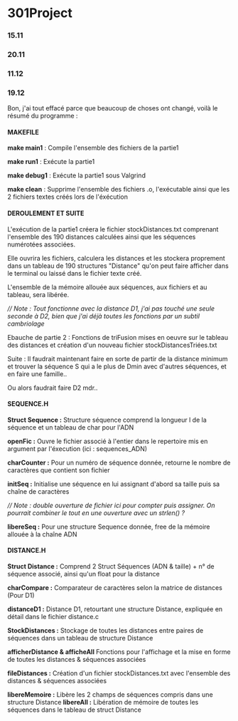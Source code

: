 # 301Project

### 15.11
 
### 20.11

### 11.12

### 19.12
Bon, j'ai tout effacé parce que beaucoup de choses ont changé, voilà le résumé du programme :

#### **MAKEFILE**
**make main1** : Compile l'ensemble des fichiers de la partie1

**make run1** : Exécute la partie1

**make debug1** : Exécute la partie1 sous Valgrind

**make clean** : Supprime l'ensemble des fichiers .o, l'exécutable ainsi que les 2 fichiers textes créés lors de l'éxécution

#### **DEROULEMENT ET SUITE**
L'exécution de la partie1 créera le fichier stockDistances.txt comprenant l'ensemble des 190 distances calculées ainsi que les séquences numérotées associées.

Elle ouvrira les fichiers, calculera les distances et les stockera proprement dans un tableau de 190 structures "Distance" qu'on peut faire afficher dans le terminal ou laissé dans le fichier texte créé.

L'ensemble de la mémoire allouée aux séquences, aux fichiers et au tableau, sera libérée.

*// Note : Tout fonctionne avec la distance D1, j'ai pas touché une seule seconde à D2, bien que j'ai déjà toutes les fonctions par un subtil cambriolage*

Ebauche de partie 2 : Fonctions de triFusion mises en oeuvre sur le tableau des distances et création d'un nouveau fichier stockDistancesTriées.txt

Suite : Il faudrait maintenant faire en sorte de partir de la distance minimum et trouver la séquence S qui a le plus de Dmin avec d'autres séquences, et en faire une famille..

Ou alors faudrait faire D2 mdr..

#### **SEQUENCE.H**
**Struct Sequence :** Structure séquence comprend la longueur l de la séquence et un tableau de char pour l'ADN

**openFic :** Ouvre le fichier associé à l'entier dans le repertoire mis en argument par l'éxecution (ici : sequences_ADN)

**charCounter :** Pour un numéro de séquence donnée, retourne le nombre de caractères que contient son fichier

**initSeq :** Initialise une séquence en lui assignant d'abord sa taille puis sa chaîne de caractères 

*// Note : double ouverture de fichier ici pour compter puis assigner. On pourrait combiner le tout en une ouverture avec un strlen() ?*

**libereSeq :** Pour une structure Sequence donnée, free de la mémoire allouée à la chaîne ADN

#### **DISTANCE.H**
**Struct Distance :** Comprend 2 Struct Séquences (ADN & taille) + n° de séquence associé, ainsi qu'un float pour la distance
	
**charCompare :** Comparateur de caractères selon la matrice de distances (Pour D1)

**distanceD1 :** Distance D1, retourtant une structure Distance, expliquée en détail dans le fichier distance.c

**StockDistances :** Stockage de toutes les distances entre paires de séquences dans un tableau de structure Distance

**afficherDistance & afficheAll** Fonctions pour l'affichage et la mise en forme de toutes les distances & séquences associées 

**fileDistances :** Création d'un fichier stockDistances.txt avec l'ensemble des distances & séquences associées

**libereMemoire :** Libère les 2 champs de séquences compris dans une structure Distance
**libereAll :** Libération de mémoire de toutes les séquences dans le tableau de struct Distance
